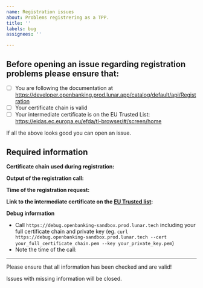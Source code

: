```yaml
---
name: Registration issues
about: Problems registrering as a TPP.
title: ''
labels: bug
assignees: ''

---
```


## Before opening an issue regarding registration problems please ensure that:

- [ ] You are following the documentation at https://developer.openbanking.prod.lunar.app/catalog/default/api/Registration
- [ ] Your certificate chain is valid
- [ ] Your intermediate certificate is on the EU Trusted List: https://eidas.ec.europa.eu/efda/tl-browser/#/screen/home

If all the above looks good you can open an issue.

## Required information

**Certificate chain used during registration:**

**Output of the registration call:**

**Time of the registration request:**

**Link to the intermediate certificate on the [EU Trusted list](https://eidas.ec.europa.eu/efda/tl-browser/#/screen/home):**

**Debug information**

* Call `https://debug.openbanking-sandbox.prod.lunar.tech` including your full certificate chain and private key (eg. `curl https://debug.openbanking-sandbox.prod.lunar.tech --cert your_full_certificate_chain.pem --key your_private_key.pem`)
* Note the time of the call:

---

Please ensure that all information has been checked and are valid!

Issues with missing information will be closed.
